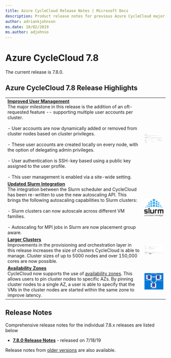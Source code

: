 ```yaml
---
title: Azure CycleCloud Release Notes | Microsoft Docs
description: Product release notes for previous Azure CycleCloud major release
author: adriankjohnson
ms.date: 10/02/2019
ms.author: adjohnso
---
```


# Azure CycleCloud 7.8

The current release is 7.8.0.

## Azure CycleCloud 7.8 Release Highlights

|  |  |
| --- | --- |
| [**Improved User Management**](user-management.md)<br/>The major milestone in this release is the addition of an oft-requested feature -- supporting multiple user accounts per cluster.<br/><br/>  - User accounts are now dynamically added or removed from cluster nodes based on cluster privileges. <br/><br/>  - These user accounts are created locally on every node, with the option of delegating admin privileges. <br/><br/>  - User authentication is SSH-key based using a public key assigned to the user profile. <br/><br/>  - This user management is enabled via a site-wide setting. | [ ![User-Management sample](./images/release-notes/access_small.png) ](./images/release-notes/access_large.png#lightbox)  |
| [**Updated Slurm Integration**](https://github.com/Azure/cyclecloud-slurm)<br/>The integration between the Slurm scheduler and CycleCloud has been re-written to use the new autoscaling API. This brings the following autoscaling capabilities to Slurm clusters:<br/><br/>  - Slurm clusters can now autoscale across different VM families. <br/><br/>  - Autoscaling for MPI jobs in Slurm are now placement group aware. |![Slurm sample](./images/release-notes/slurm.png) |
| [**Larger Clusters**](custom-images.md)<br/>Improvements in the provisioning and orchestration layer in this release increases the size of clusters CycleCloud is able to manage. Cluster sizes of up to 5000 nodes and over 150,000 cores are now possible. | [ ![Larger Cluster sample](./images/release-notes/10k-cluster_small.png) ](./images/release-notes/10k-cluster_large.png#lightbox)|
| [**Availability Zones**](cluster-references/cluster-template-reference.md)<br/>CycleCloud now supports the use of [availability zones](https://docs.microsoft.com/en-us/azure/availability-zones/az-overview). This allows users to pin cluster nodes to specific AZs. By pinning cluster nodes to a single AZ, a user is able to specify that the VMs in the cluster nodes are started within the same zone to improve latency. | ![Availability Zone sample](./images/release-notes/availability-zone.png) |

## Release Notes

Comprehensive release notes for the individual 7.8.x releases are listed below

* [**7.8.0 Release Notes**](release-notes/7-8-0.md) - released on 7/18/19

Release notes from [older versions](release-notes-archive.md) are also available.